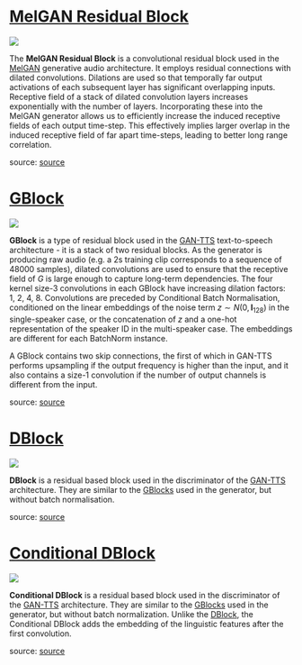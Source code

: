 # [MelGAN Residual Block](https://paperswithcode.com/method/melgan-residual-block)
![](./img/Screen_Shot_2020-07-05_at_5.54.27_PM_8DyvJDa.png)

The **MelGAN Residual Block** is a convolutional residual block used in the [MelGAN](https://paperswithcode.com/method/melgan) generative audio architecture. It employs residual connections with dilated convolutions. Dilations are used so that temporally far output activations of each subsequent layer has significant overlapping inputs. Receptive field of a stack of dilated convolution layers increases exponentially with the number of layers. Incorporating these into the MelGAN generator allows us to efficiently increase the induced receptive fields of each output time-step. This effectively implies larger overlap in the induced receptive field of far apart time-steps, leading to better long range correlation.

source: [source](https://arxiv.org/abs/1910.06711v3)
# [GBlock](https://paperswithcode.com/method/gblock)
![](./img/Screen_Shot_2020-07-05_at_8.08.06_PM_YrqZZpr.png)

**GBlock** is a type of residual block used in the [GAN-TTS](https://paperswithcode.com/method/gan-tts) text-to-speech architecture - it is a stack of two residual blocks. As the generator is producing raw audio (e.g. a 2s training clip corresponds
to a sequence of 48000 samples), dilated convolutions are used to ensure that the receptive field of $G$ is large enough to capture long-term dependencies. The four kernel size-3 convolutions in each GBlock have increasing dilation factors: 1, 2, 4, 8. Convolutions are preceded by Conditional Batch Normalisation, conditioned on the linear embeddings of the noise term $z \sim N\left(0, \mathbf{I}_{128}\right)$ in the single-speaker case, or the concatenation of $z$ and a one-hot representation of the speaker ID in the multi-speaker case. The embeddings are different for
each BatchNorm instance. 

A GBlock contains two skip connections, the first of which in GAN-TTS performs upsampling if the output frequency is higher than the input, and it also contains a size-1 convolution
if the number of output channels is different from the input.

source: [source](https://arxiv.org/abs/1909.11646v2)
# [DBlock](https://paperswithcode.com/method/dblock)
![](./img/Screen_Shot_2020-07-05_at_8.08.28_PM_TShiFj2.png)

**DBlock** is a residual based block used in the discriminator of the [GAN-TTS](https://paperswithcode.com/method/gan-tts) architecture. They are similar to the [GBlocks](https://paperswithcode.com/method/gblock) used in the generator, but without batch normalisation.

source: [source](https://arxiv.org/abs/1909.11646v2)
# [Conditional DBlock](https://paperswithcode.com/method/conditional-dblock)
![](./img/Screen_Shot_2020-07-05_at_8.08.33_PM_j7GllKM.png)

**Conditional DBlock** is a residual based block used in the discriminator of the [GAN-TTS](https://paperswithcode.com/method/gan-tts) architecture. They are similar to the [GBlocks](https://paperswithcode.com/method/gblock) used in the generator, but without batch normalization. Unlike the [DBlock](https://paperswithcode.com/method/dblock), the Conditional DBlock adds the embedding of the linguistic features after the first convolution.

source: [source](https://arxiv.org/abs/1909.11646v2)

